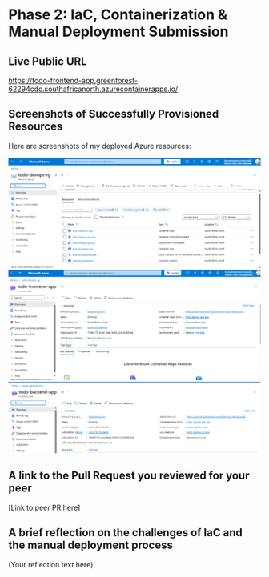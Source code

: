 # Phase 2: IaC, Containerization & Manual Deployment Submission

## Live Public URL

https://todo-frontend-app.greenforest-62294cdc.southafricanorth.azurecontainerapps.io/

## Screenshots of Successfully Provisioned Resources

Here are screenshots of my deployed Azure resources:

![Azure Resource Group Overview](screenshots/azure-screenshot.png)
![Azure Resource Group Overview](screenshots/frontend.png)
![Azure Resource Group Overview](screenshots/backend.png)

## A link to the Pull Request you reviewed for your peer

[Link to peer PR here]

## A brief reflection on the challenges of IaC and the manual deployment process

(Your reflection text here)

